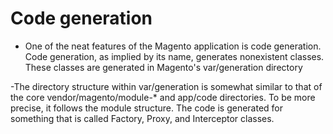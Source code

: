 # Code generation

- One of the neat features of the Magento application is code generation.
Code generation, as implied by its name, generates nonexistent classes.
These classes are generated in Magento's var/generation directory

-The directory structure within var/generation is somewhat similar to that
of the core vendor/magento/module-* and app/code directories. To be
more precise, it follows the module structure. The code is generated for
something that is called Factory, Proxy, and Interceptor classes.
